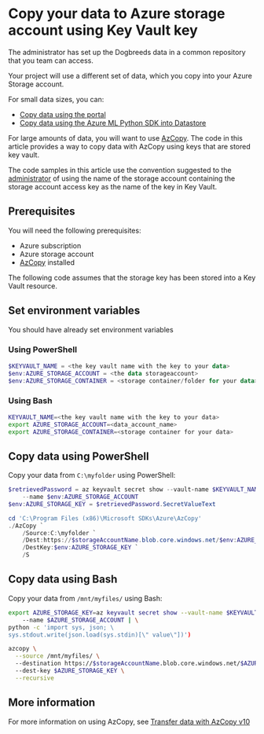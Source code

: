 # Copy your data to Azure storage account using Key Vault key

The administrator has set up the Dogbreeds data in a common repository that you team can access.

Your project will use a different set of data, which you copy into your Azure Storage account.

For small data sizes, you can: 

- [Copy data using the portal](https://docs.microsoft.com/en-us/azure/storage/blobs/storage-quickstart-blobs-portal)
- [Copy data using the Azure ML Python SDK into Datastore](https://docs.microsoft.com/en-us/python/api/azureml-core/azureml.data.azure_storage_datastore.abstractazurestoragedatastore?view=azure-ml-py#upload-src-dir--target-path-none--overwrite-false--show-progress-true-)

For large amounts of data, you will want to use [AzCopy](https://docs.microsoft.com/en-us/azure/storage/common/storage-use-azcopy-v10). 
The code in this article provides a way to copy data with AzCopy using keys that are stored key vault. 

The code samples in this article use the convention suggested to the [administrator](admin/Readme.md) of using the name of the storage account containing the storage account access key as the name of the key in Key Vault.

## Prerequisites

You will need the following prerequisites:

- Azure subscription
- Azure storage account
- [AzCopy](https://docs.microsoft.com/en-us/azure/storage/common/storage-use-azcopy-v10?toc=%2fazure%2fstorage%2fblobs%2ftoc.json) installed

The following code assumes that the storage key has been stored into a Key Vault resource.

## Set environment variables

You should have already set environment variables 

### Using PowerShell

```powershell
$KEYVAULT_NAME = <the key vault name with the key to your data>
$env:AZURE_STORAGE_ACCOUNT = <the data storageaccount>
$env:AZURE_STORAGE_CONTAINER = <storage container/folder for your data>
```

### Using Bash

```bash
KEYVAULT_NAME=<the key vault name with the key to your data>
export AZURE_STORAGE_ACCOUNT=<data_account_name> 
export AZURE_STORAGE_CONTAINER=<storage container for your data>
```

## Copy data using PowerShell

Copy your data from `C:\myfolder` using PowerShell:

```powershell
$retrievedPassword = az keyvault secret show --vault-name $KEYVAULT_NAME \    
    --name $env:AZURE_STORAGE_ACCOUNT 
$env:AZURE_STORAGE_KEY = $retrievedPassword.SecretValueText 

cd 'C:\Program Files (x86)\Microsoft SDKs\Azure\AzCopy'
./AzCopy `
    /Source:C:\myfolder `
    /Dest:https://$storageAccountName.blob.core.windows.net/$env:AZURE_STORAGE_CONTAINER `
    /DestKey:$env:AZURE_STORAGE_KEY `
    /S
```

## Copy data using Bash

Copy your data from `/mnt/myfiles/` using Bash:

```bash
export AZURE_STORAGE_KEY=az keyvault secret show --vault-name $KEYVAULT_NAME \    
    --name $AZURE_STORAGE_ACCOUNT | \
python -c 'import sys, json; \
sys.stdout.write(json.load(sys.stdin)[\" value\"])')

azcopy \
  --source /mnt/myfiles/ \ 
  --destination https://$storageAccountName.blob.core.windows.net/$AZURE_STORAGE_CONTAINER \ 
  --dest-key $AZURE_STORAGE_KEY \
  --recursive
```

## More information

For more information on using AzCopy, see [Transfer data with AzCopy v10](https://docs.microsoft.com/en-us/azure/storage/common/storage-use-azcopy-v10?toc=%2fazure%2fstorage%2fblobs%2ftoc.json)
